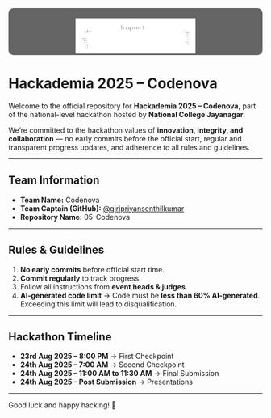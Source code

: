 <p align="center" style="background: rgba(0,0,0,0.6); border-radius: 10px; padding: 20px; padding-bottom: 0;">
  <img 
    src="https://github.com/NCJ-Hackademia/Assets/blob/main/Hackademia-Logo%20(1).png?raw=true" 
    alt="Hackademia Logo" 
    height="70"
  >
</p>

# Hackademia 2025 – Codenova

Welcome to the official repository for **Hackademia 2025 – Codenova**, part of the national-level hackathon hosted by **National College Jayanagar**.  

We’re committed to the hackathon values of **innovation, integrity, and collaboration** — no early commits before the official start, regular and transparent progress updates, and adherence to all rules and guidelines.  

---

## **Team Information**
- **Team Name:** Codenova  
- **Team Captain (GitHub):** [@giripriyansenthilkumar](https://github.com/giripriyansenthilkumar)  
- **Repository Name:** 05-Codenova  

---

## **Rules & Guidelines**
1. **No early commits** before official start time.  
2. **Commit regularly** to track progress.  
3. Follow all instructions from **event heads & judges**.  
4. **AI-generated code limit** → Code must be **less than 60% AI-generated**. Exceeding this limit will lead to disqualification.  

---

## **Hackathon Timeline**
- **23rd Aug 2025 – 8:00 PM** → First Checkpoint  
- **24th Aug 2025 – 7:00 AM** → Second Checkpoint  
- **24th Aug 2025 – 11:00 AM to 11:30 AM** → Final Submission  
- **24th Aug 2025 – Post Submission** → Presentations  

---

Good luck and happy hacking! 🎉


